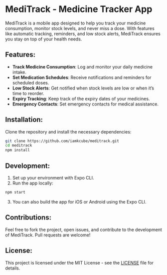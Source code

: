 # MediTrack - Medicine Tracker App

MediTrack is a mobile app designed to help you track your medicine consumption, monitor stock levels, and never miss a dose. With features like automatic tracking, reminders, and low stock alerts, MediTrack ensures you stay on top of your health needs.

## Features:

-   **Track Medicine Consumption**: Log and monitor your daily medicine intake.
-   **Set Medication Schedules**: Receive notifications and reminders for scheduled doses.
-   **Low Stock Alerts**: Get notified when stock levels are low or when it’s time to reorder.
-   **Expiry Tracking**: Keep track of the expiry dates of your medicines.
-   **Emergency Contacts**: Set emergency contacts for medical assistance.

## Installation:

Clone the repository and install the necessary dependencies:

```bash
git clone https://github.com/iamkcube/meditrack.git
cd meditrack
npm install
```

## Development:

1. Set up your environment with Expo CLI.
2. Run the app locally:

```bash
npm start
```

3. You can also build the app for iOS or Android using the Expo CLI.

## Contributions:

Feel free to fork the project, open issues, and contribute to the development of MediTrack. Pull requests are welcome!

## License:
This project is licensed under the MIT License - see the [LICENSE](./LICENSE) file for details.
